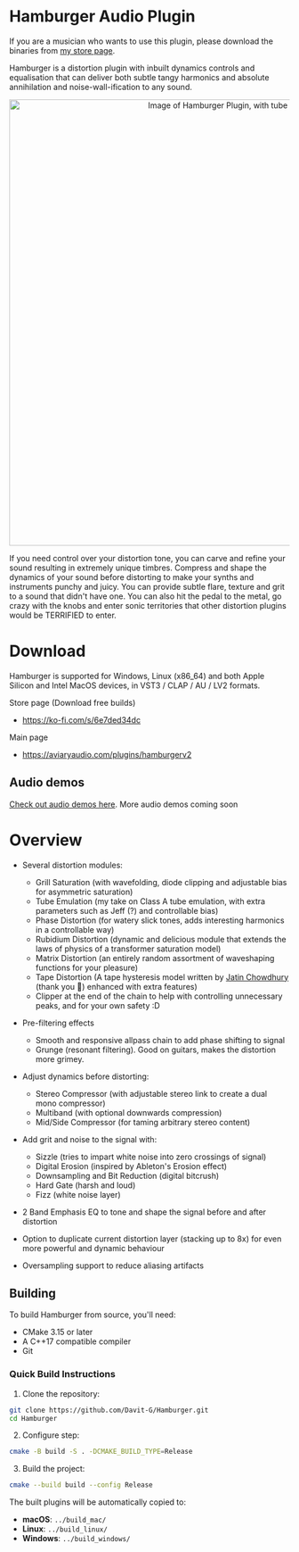 # Hamburger Audio Plugin
If you are a musician who wants to use this plugin, please download the binaries from [my store page](https://ko-fi.com/s/6e7ded34dc).

Hamburger is a distortion plugin with inbuilt dynamics controls and equalisation that can deliver both subtle tangy harmonics and absolute annihilation and noise-wall-ification to any sound. 

<p align="center">
<img width="800" alt="Image of Hamburger Plugin, with tube distortion" src="https://github.com/user-attachments/assets/ecffa533-a8ad-4ba7-80a1-d26988caefd9" />
</p>

If you need control over your distortion tone, you can carve and refine your sound resulting in extremely unique timbres. Compress and shape the dynamics of your sound before distorting to make your synths and instruments punchy and juicy. You can provide subtle flare, texture and grit to a sound that didn't have one. You can also hit the pedal to the metal, go crazy with the knobs and enter sonic territories that other distortion plugins would be TERRIFIED to enter. 



# Download

Hamburger is supported for Windows, Linux (x86_64) and both Apple Silicon and Intel MacOS devices, in VST3 / CLAP / AU / LV2 formats.

Store page (Download free builds)
- https://ko-fi.com/s/6e7ded34dc

Main page
- https://aviaryaudio.com/plugins/hamburgerv2

## Audio demos

[Check out audio demos here](https://soundcloud.com/davz-razorblades/hamburger-guitar-demo-dry-wet). More audio demos coming soon

# Overview

- Several distortion modules:
    - Grill Saturation (with wavefolding, diode clipping and adjustable bias for asymmetric saturation)
    - Tube Emulation (my take on Class A tube emulation, with extra parameters such as Jeff (?) and controllable bias)
    - Phase Distortion (for watery slick tones, adds interesting harmonics in a controllable way)
    - Rubidium Distortion (dynamic and delicious module that extends the laws of physics of a transformer saturation model)
    - Matrix Distortion (an entirely random assortment of waveshaping functions for your pleasure)
    - Tape Distortion (A tape hysteresis model written by [Jatin Chowdhury](https://github.com/jatinchowdhury18/ComplexNonlinearities/tree/master) (thank you 🙏) enhanced with extra features)
    - Clipper at the end of the chain to help with controlling unnecessary peaks, and for your own safety :D

- Pre-filtering effects
    - Smooth and responsive allpass chain to add phase shifting to signal
    - Grunge (resonant filtering). Good on guitars, makes the distortion more grimey.

- Adjust dynamics before distorting:
    - Stereo Compressor (with adjustable stereo link to create a dual mono compressor)
    - Multiband (with optional downwards compression) 
    - Mid/Side Compressor (for taming arbitrary stereo content)

- Add grit and noise to the signal with:
    - Sizzle (tries to impart white noise into zero crossings of signal)
    - Digital Erosion (inspired by Ableton's Erosion effect)
    - Downsampling and Bit Reduction (digital bitcrush)
    - Hard Gate (harsh and loud)
    - Fizz (white noise layer)

- 2 Band Emphasis EQ to tone and shape the signal before and after distortion
- Option to duplicate current distortion layer (stacking up to 8x) for even more powerful and dynamic behaviour
- Oversampling support to reduce aliasing artifacts

## Building

To build Hamburger from source, you'll need:
- CMake 3.15 or later
- A C++17 compatible compiler
- Git

### Quick Build Instructions

1. Clone the repository:
```bash
git clone https://github.com/Davit-G/Hamburger.git
cd Hamburger
```

2. Configure step:
```bash
cmake -B build -S . -DCMAKE_BUILD_TYPE=Release
```

3. Build the project:
```bash
cmake --build build --config Release
```

The built plugins will be automatically copied to:
- **macOS**: `../build_mac/`
- **Linux**: `../build_linux/`
- **Windows**: `../build_windows/`
